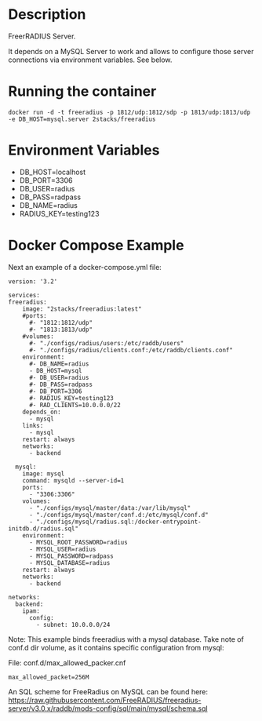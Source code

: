 # Description

FreerRADIUS Server.

It depends on a MySQL Server to work and allows to configure those server connections via environment variables. See below. 

# Running the container

```
docker run -d -t freeradius -p 1812/udp:1812/sdp -p 1813/udp:1813/udp -e DB_HOST=mysql.server 2stacks/freeradius
```

# Environment Variables

- DB_HOST=localhost
- DB_PORT=3306
- DB_USER=radius
- DB_PASS=radpass
- DB_NAME=radius
- RADIUS_KEY=testing123

# Docker Compose Example

Next an example of a docker-compose.yml file:

```
version: '3.2'

services:
freeradius:
    image: "2stacks/freeradius:latest"
    #ports:
      #- "1812:1812/udp"
      #- "1813:1813/udp"
    #volumes:
      #- "./configs/radius/users:/etc/raddb/users"
      #- "./configs/radius/clients.conf:/etc/raddb/clients.conf"
    environment:
      #- DB_NAME=radius
      - DB_HOST=mysql
      #- DB_USER=radius
      #- DB_PASS=radpass
      #- DB_PORT=3306
      #- RADIUS_KEY=testing123
      #- RAD_CLIENTS=10.0.0.0/22
    depends_on:
      - mysql
    links:
      - mysql
    restart: always
    networks:
      - backend

  mysql:
    image: mysql
    command: mysqld --server-id=1
    ports:
      - "3306:3306"
    volumes:
      - "./configs/mysql/master/data:/var/lib/mysql"
      - "./configs/mysql/master/conf.d:/etc/mysql/conf.d"
      - "./configs/mysql/radius.sql:/docker-entrypoint-initdb.d/radius.sql"
    environment:
      - MYSQL_ROOT_PASSWORD=radius
      - MYSQL_USER=radius
      - MYSQL_PASSWORD=radpass
      - MYSQL_DATABASE=radius
    restart: always
    networks:
      - backend

networks:
  backend:
    ipam:
      config:
        - subnet: 10.0.0.0/24

```

Note: This example binds freeradius with a mysql database. Take note of conf.d dir volume, as it contains specific configuration from mysql:

File: conf.d/max_allowed_packer.cnf
```
max_allowed_packet=256M
```

An SQL scheme for FreeRadius on MySQL can be found here: https://raw.githubusercontent.com/FreeRADIUS/freeradius-server/v3.0.x/raddb/mods-config/sql/main/mysql/schema.sql
